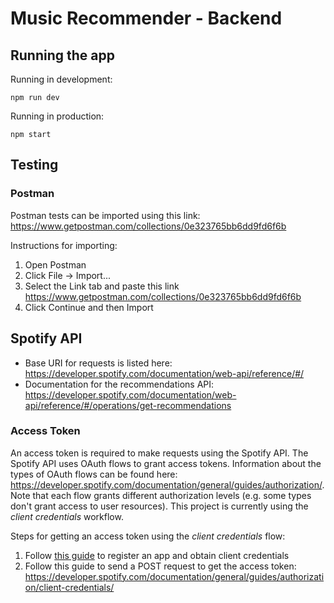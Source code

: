 # Music Recommender - Backend
## Running the app
Running in development:
```
npm run dev
```

Running in production:
```
npm start
```

## Testing
### Postman
Postman tests can be imported using this link: https://www.getpostman.com/collections/0e323765bb6dd9fd6f6b

Instructions for importing:
1. Open Postman
2. Click File -> Import...
3. Select the Link tab and paste this link https://www.getpostman.com/collections/0e323765bb6dd9fd6f6b
4. Click Continue and then Import

## Spotify API
* Base URI for requests is listed here: https://developer.spotify.com/documentation/web-api/reference/#/
* Documentation for the recommendations API: https://developer.spotify.com/documentation/web-api/reference/#/operations/get-recommendations

### Access Token
An access token is required to make requests using the Spotify API. The Spotify API uses OAuth flows to grant access tokens. Information
about the types of OAuth flows can be found here: https://developer.spotify.com/documentation/general/guides/authorization/. Note that each
flow grants different authorization levels (e.g. some types don't grant access to user resources). This project is currently using the 
*client credentials* workflow.

Steps for getting an access token using the *client credentials* flow:
1. Follow [this guide](https://developer.spotify.com/documentation/general/guides/authorization/app-settings/) to register an app and obtain client credentials
2. Follow this guide to send a POST request to get the access token: https://developer.spotify.com/documentation/general/guides/authorization/client-credentials/